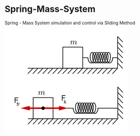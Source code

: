 # Spring-Mass-System
Spring - Mass System simulation and control via Sliding Method

![Simulated System](https://github.com/tsamouridis/Spring-Mass-System/blob/main/media/system.png)
